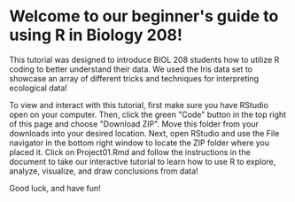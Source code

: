# Welcome to our beginner's guide to using R in Biology 208!

This tutorial was designed to introduce BIOL 208 students how to utilize R coding to better understand their data. We used the Iris data set to showcase an array of different tricks and techniques for interpreting ecological data!

To view and interact with this tutorial, first make sure you have RStudio open on your computer. Then, click the green "Code" button in the top right of this page and choose "Download ZIP". Move this folder from your downloads into your desired location. Next, open RStudio and use the File navigator in the bottom right window to locate the ZIP folder where you placed it. Click on Project01.Rmd and follow the instructions in the document to take our interactive tutorial to learn how to use R to explore, analyze, visualize, and draw conclusions from data! 

Good luck, and have fun!
